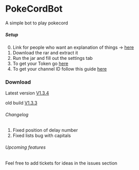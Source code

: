 # PokeCordBot
A simple bot to play pokecord

##### Setup
0. Link for people who want an explanation of things -> [here](https://www.youtube.com/watch?v=lo7YCg3UQ-4&feature=youtu.be)
1. Download the rar and extract it
2. Run the jar and fill out the settings tab
3. To get your Token go [here](https://discordhelp.net/discord-token)
4. To get your channel ID follow this guide [here](https://support.discordapp.com/hc/en-us/articles/206346498-Where-can-I-find-my-User-Server-Message-ID-)


### Download

Latest version [V1.3.4](http://bit.ly/2m8FBh3)

old build [V1.3.3](http://bit.ly/2lZmh5Q)




###### Changelog
1. Fixed position of delay number
2. Fixed lists bug with capitals

###### Upcoming features
Feel free to add tickets for ideas in the issues section
